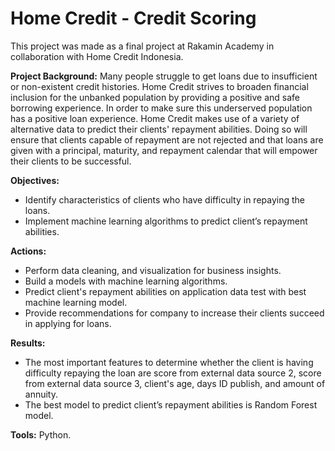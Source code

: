 # Home Credit - Credit Scoring
 This project was made as a final project at Rakamin Academy in collaboration with Home Credit Indonesia.


**Project Background:**
Many people struggle to get loans due to insufficient or non-existent credit histories. Home Credit strives to broaden financial inclusion for the unbanked population by providing a positive and safe borrowing experience. In order to make sure this underserved population has a positive loan experience. Home Credit makes use of a variety of alternative data to predict their clients' repayment abilities. Doing so will ensure that clients capable of repayment are not rejected and that loans are given with a principal, maturity, and repayment calendar that will empower their clients to be successful.

**Objectives:**
* Identify characteristics of clients who have difficulty in repaying the loans.
* Implement machine learning algorithms to predict client’s repayment abilities.

**Actions:**
* Perform data cleaning, and visualization for business insights.
* Build a models with machine learning algorithms.
* Predict client's repayment abilities on application data test with best machine learning model.
* Provide recommendations for company to increase their clients succeed in applying for loans.

**Results:**

* The most important features to determine whether the client is having difficulty repaying the loan are score from external data source 2, score from external data source 3, client's age, days ID publish, and amount of annuity.
* The best model to predict client’s repayment abilities is Random Forest model.

**Tools:** Python.

